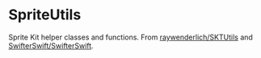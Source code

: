 # SpriteUtils

Sprite Kit helper classes and functions. From [raywenderlich/SKTUtils](https://github.com/raywenderlich/SKTUtils)  and [SwifterSwift/SwifterSwift](https://github.com/SwifterSwift/SwifterSwift).
